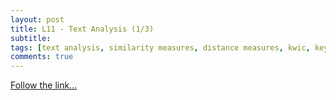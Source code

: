 ```yaml
---
layout: post
title: L11 - Text Analysis (1/3)
subtitle: 
tags: [text analysis, similarity measures, distance measures, kwic, keywords in context, ]
comments: true
---
```


[Follow the link...](../11)

